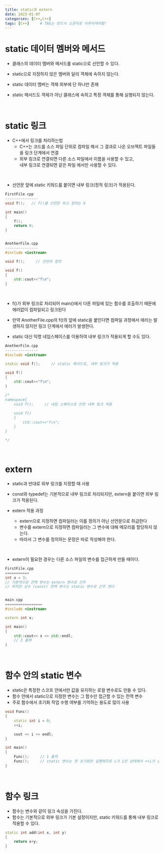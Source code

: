 ```yaml
---
title: static과 extern
date: 2023-01-07
categories: [C++,C++]
tags: [C++]		# TAG는 반드시 소문자로 이루어져야함!
---
```


static 데이터 멤버와 메서드
============
* 클래스의 데이터 멤버와 메서드를 static으로 선언할 수 있다.

* static으로 지정하지 않은 멤버와 달리 객체에 속하지 않는다.

* static 데이터 멤버는 객체 외부에 단 하나만 존재

* static 메서드도 객체가 아닌 클래스에 속하고 특정 객체를 통해 실행되지 않는다.

<br>

static 링크
=================
  
* C++에서 링크를 처리하는법
  * C++는 코드를 소스 파일 단위로 컴파일 해서 그 결과로 나온 오브젝트 파일들을 링크 단계에서 연결
  * 외부 링크로 연결되면 다른 소스 파일에서 이름을 사용할 수 있고,<br> 내부 링크로 연결되면 같은 파일 에서만 사용할 수 있다.

<br>

* 선언문 앞에 static 키워드를 붙이면 내부 링크(정적 링크)가 적용된다.

```c++
FirstFile.cpp
---------------
void f();   // f()를 선언만 하고 정의는 X

int main()
{
    f();
    return 0;
}


AnotherFile.cpp
---------------
#include <iostream>

void f();     // 선언과 정의

void f()
{
    std::cout<<"f\n";
}
```

<br>

* f()가 외부 링크로 처리되어 main()에서 다른 파일에 있는 함수를 호출하기 때문에 에러없이 컴파일되고 링크된다

* 만약 AnotherFile.cpp의 f()의 앞에 static을 붙인다면 컴파일 과정에서 에러는 발생하지 않지만 링크 단계에서 에러가 발생한다.

* static 대신 익명 네임스페이스를 이용하여 내부 링크가 적용되게 할 수도 있다.

```c++
AnotherFile.cpp
---------------
#include <iostream>

static void f();     // static 메서드로, 내부 링크가 적용

void f()
{
    std::cout<<"f\n";
}

/*
namespace{
    void f();     // 네임 스페이스로 인한 내부 링크 적용

    void f()
    {
        std::cout<<"f\n";
    }
}

*/
```

<br>

extern
=============
* static과 반대로 외부 링크를 지정할 때 사용
* const와 typedef는 기본적으로 내부 링크로 처리되지만, extern을 붙이면 외부 링크가 적용된다.

* extern 적용 과정
  * extern으로 지정하면 컴파일러는 이를 정의가 아닌 선언문으로 취급한다
  * 변수를 extern으로 지정하면 컴파일러는 그 변수에 대해 메모리를 할당하지 않는다.
  * 따라서 그 변수를 정의하는 문장은 따로 작성해야 한다.

<br>

* extern이 필요한 경우는 다른 소스 파일의 변수를 접근하게 만들 때이다.

```c++
FirstFile.cpp
===========
int x = 3;
// 기본적으로 전역 변수는 extern 변수로 간주
// 하지만 상수 (const) 전역 변수는 static 변수로 간주 한다


main.cpp
=================
#include <iostream>

extern int x;

int main()
{
    std::cout<< x << std::endl;
    // 3 출력
}
```

<br>

함수 안의 static 변수
======================
* static은 특정한 스코프 안에서만 값을 유지하는 로컬 변수로도 만들 수 있다.
* 함수 안에서 static으로 지정한 변수는 그 함수만 접근할 수 있는 전역 변수
* 주로 함수에서 초기화 작업 수행 여부를 기억하는 용도로 많이 사용



```c++
void Func()
{
    static int i = 0;
    ++i;

    cout << i << endl;
}

int main()
{
    Func();     // 1 출력
    Func();     // static 변수는 첫 초기화만 실행하므로 i가 1인 상태에서 ++i가 실행되어 2 출력
}
```

<br>

함수 링크
=====================
* 함수는 변수와 같이 링크 속성을 가진다.
* 함수는 기본적으로 외부 링크가 기본 설정이지만, static 키워드를 통해 내부 링크로 적용할 수 있다.

```c++
static int add(int x, int y)
{
    return x+y;
}
```